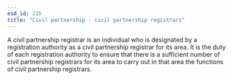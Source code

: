 ```yaml
---
esd_id: 215
title: "Civil partnership - civil partnership registrars"
---
```


A civil partnership registrar is an individual who is designated by a registration authority as a civil partnership registrar for its area.  It is the duty of each registration authority to ensure that there is a sufficient number of civil partnership registrars for its area to carry out in that area the functions of civil partnership registrars.

